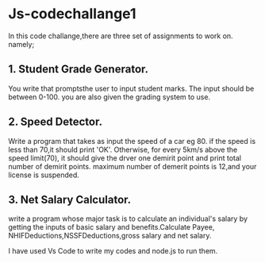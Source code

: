 # Js-codechallange1

In this code challange,there are three set of assignments to work on. namely;

## 1. Student Grade Generator.
   
   You write that promptsthe user to input student marks. The input should be between 0-100. you are also given the grading system to use.
## 2. Speed Detector.

   Write a program that takes as input the speed of a car eg 80. if the speed is less than 70,it should print 'OK'. Otherwise, for every 5km/s above the speed limit(70), it should give the drver one demirit point and print total number of demirit points. maximum number of demerit points is 12,and your license is suspended.
## 3. Net Salary Calculator.

   write a program whose major task is to calculate an individual's salary by getting the inputs of basic salary and benefits.Calculate Payee, NHIFDeductions,NSSFDeductions,gross salary and net salary.

   I have used Vs Code to write my codes and node.js to run them.